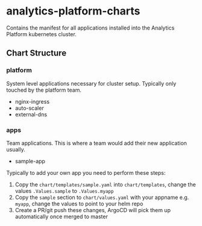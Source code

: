# analytics-platform-charts

Contains the manifest for all applications installed into the Analytics Platform kubernetes cluster.

## Chart Structure

### platform

System level applications necessary for cluster setup.  Typically only touched by the platform team.

* nginx-ingress
* auto-scaler
* external-dns

### apps

Team applications.  This is where a team would add their new application usually.

* sample-app

Typically to add your own app you need to perform these steps:

1. Copy the `chart/templates/sample.yaml` into `chart/templates`, change the values `.Values.sample` to `.Values.myapp`
1. Copy the `sample` section to `chart/values.yaml` with your appname e.g. `myapp`, change the values to point to your helm repo
1. Create a PR/git push these changes, ArgoCD will pick them up automatically once merged to master